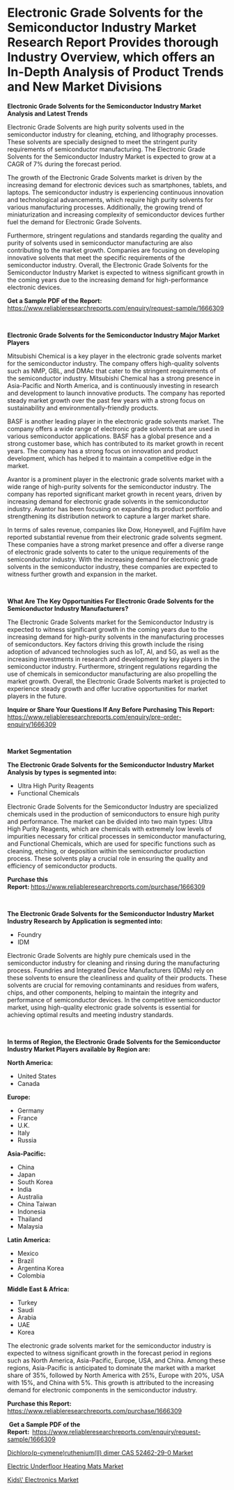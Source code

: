 <p><h1>Electronic Grade Solvents for the Semiconductor Industry Market Research Report Provides thorough Industry Overview, which offers an In-Depth Analysis of Product Trends and New Market Divisions</h1></p><p><strong>Electronic Grade Solvents for the Semiconductor Industry Market Analysis and Latest Trends</strong></p>
<p><p>Electronic Grade Solvents are high purity solvents used in the semiconductor industry for cleaning, etching, and lithography processes. These solvents are specially designed to meet the stringent purity requirements of semiconductor manufacturing. The Electronic Grade Solvents for the Semiconductor Industry Market is expected to grow at a CAGR of 7% during the forecast period.</p><p>The growth of the Electronic Grade Solvents market is driven by the increasing demand for electronic devices such as smartphones, tablets, and laptops. The semiconductor industry is experiencing continuous innovation and technological advancements, which require high purity solvents for various manufacturing processes. Additionally, the growing trend of miniaturization and increasing complexity of semiconductor devices further fuel the demand for Electronic Grade Solvents.</p><p>Furthermore, stringent regulations and standards regarding the quality and purity of solvents used in semiconductor manufacturing are also contributing to the market growth. Companies are focusing on developing innovative solvents that meet the specific requirements of the semiconductor industry. Overall, the Electronic Grade Solvents for the Semiconductor Industry Market is expected to witness significant growth in the coming years due to the increasing demand for high-performance electronic devices.</p></p>
<p><strong>Get a Sample PDF of the Report:&nbsp;</strong> <a href="https://www.reliableresearchreports.com/enquiry/request-sample/1666309">https://www.reliableresearchreports.com/enquiry/request-sample/1666309</a></p>
<p>&nbsp;</p>
<p><strong>Electronic Grade Solvents for the Semiconductor Industry Major Market Players</strong></p>
<p><p>Mitsubishi Chemical is a key player in the electronic grade solvents market for the semiconductor industry. The company offers high-quality solvents such as NMP, GBL, and DMAc that cater to the stringent requirements of the semiconductor industry. Mitsubishi Chemical has a strong presence in Asia-Pacific and North America, and is continuously investing in research and development to launch innovative products. The company has reported steady market growth over the past few years with a strong focus on sustainability and environmentally-friendly products.</p><p>BASF is another leading player in the electronic grade solvents market. The company offers a wide range of electronic grade solvents that are used in various semiconductor applications. BASF has a global presence and a strong customer base, which has contributed to its market growth in recent years. The company has a strong focus on innovation and product development, which has helped it to maintain a competitive edge in the market.</p><p>Avantor is a prominent player in the electronic grade solvents market with a wide range of high-purity solvents for the semiconductor industry. The company has reported significant market growth in recent years, driven by increasing demand for electronic grade solvents in the semiconductor industry. Avantor has been focusing on expanding its product portfolio and strengthening its distribution network to capture a larger market share.</p><p>In terms of sales revenue, companies like Dow, Honeywell, and Fujifilm have reported substantial revenue from their electronic grade solvents segment. These companies have a strong market presence and offer a diverse range of electronic grade solvents to cater to the unique requirements of the semiconductor industry. With the increasing demand for electronic grade solvents in the semiconductor industry, these companies are expected to witness further growth and expansion in the market.</p></p>
<p>&nbsp;</p>
<p><strong>What Are The Key Opportunities For Electronic Grade Solvents for the Semiconductor Industry Manufacturers?</strong></p>
<p><p>The Electronic Grade Solvents market for the Semiconductor Industry is expected to witness significant growth in the coming years due to the increasing demand for high-purity solvents in the manufacturing processes of semiconductors. Key factors driving this growth include the rising adoption of advanced technologies such as IoT, AI, and 5G, as well as the increasing investments in research and development by key players in the semiconductor industry. Furthermore, stringent regulations regarding the use of chemicals in semiconductor manufacturing are also propelling the market growth. Overall, the Electronic Grade Solvents market is projected to experience steady growth and offer lucrative opportunities for market players in the future.</p></p>
<p><strong>Inquire or Share Your Questions If Any Before Purchasing This Report:</strong> <a href="https://www.reliableresearchreports.com/enquiry/pre-order-enquiry/1666309">https://www.reliableresearchreports.com/enquiry/pre-order-enquiry/1666309</a></p>
<p>&nbsp;</p>
<p><strong>Market Segmentation</strong></p>
<p><strong>The Electronic Grade Solvents for the Semiconductor Industry Market Analysis by types is segmented into:</strong></p>
<p><ul><li>Ultra High Purity Reagents</li><li>Functional Chemicals</li></ul></p>
<p><p>Electronic Grade Solvents for the Semiconductor Industry are specialized chemicals used in the production of semiconductors to ensure high purity and performance. The market can be divided into two main types: Ultra High Purity Reagents, which are chemicals with extremely low levels of impurities necessary for critical processes in semiconductor manufacturing, and Functional Chemicals, which are used for specific functions such as cleaning, etching, or deposition within the semiconductor production process. These solvents play a crucial role in ensuring the quality and efficiency of semiconductor products.</p></p>
<p><strong>Purchase this Report:&nbsp;</strong><a href="https://www.reliableresearchreports.com/purchase/1666309">https://www.reliableresearchreports.com/purchase/1666309</a></p>
<p>&nbsp;</p>
<p><strong>The Electronic Grade Solvents for the Semiconductor Industry Market Industry Research by Application is segmented into:</strong></p>
<p><ul><li>Foundry</li><li>IDM</li></ul></p>
<p><p>Electronic Grade Solvents are highly pure chemicals used in the semiconductor industry for cleaning and rinsing during the manufacturing process. Foundries and Integrated Device Manufacturers (IDMs) rely on these solvents to ensure the cleanliness and quality of their products. These solvents are crucial for removing contaminants and residues from wafers, chips, and other components, helping to maintain the integrity and performance of semiconductor devices. In the competitive semiconductor market, using high-quality electronic grade solvents is essential for achieving optimal results and meeting industry standards.</p></p>
<p>&nbsp;</p>
<p><strong>In terms of Region, the Electronic Grade Solvents for the Semiconductor Industry Market Players available by Region are:</strong></p>
<p>
    <p> <strong> North America: </strong>
        <ul>
            <li>United States</li>
            <li>Canada</li>
        </ul>
        </p> 
    <p> <strong> Europe: </strong>
        <ul>
            <li>Germany</li>
            <li>France</li>
            <li>U.K.</li>
            <li>Italy</li>
            <li>Russia</li>
        </ul>
        </p> 
    <p> <strong> Asia-Pacific: </strong>
        <ul>
            <li>China</li>
            <li>Japan</li>
            <li>South Korea</li>
            <li>India</li>
            <li>Australia</li>
            <li>China Taiwan</li>
            <li>Indonesia</li>
            <li>Thailand</li>
            <li>Malaysia</li>
        </ul>
        </p> 
    <p> <strong> Latin America: </strong>
        <ul>
            <li>Mexico</li>
            <li>Brazil</li>
            <li>Argentina Korea</li>
            <li>Colombia</li>
        </ul>
        </p> 
    <p> <strong> Middle East & Africa: </strong>
        <ul>
            <li>Turkey</li>
            <li>Saudi</li>
            <li>Arabia</li>
            <li>UAE</li>
            <li>Korea</li>
        </ul>
    </p>
    </p>
<p><p>The electronic grade solvents market for the semiconductor industry is expected to witness significant growth in the forecast period in regions such as North America, Asia-Pacific, Europe, USA, and China. Among these regions, Asia-Pacific is anticipated to dominate the market with a market share of 35%, followed by North America with 25%, Europe with 20%, USA with 15%, and China with 5%. This growth is attributed to the increasing demand for electronic components in the semiconductor industry.</p></p>
<p><strong>Purchase this Report: </strong><a href="https://www.reliableresearchreports.com/purchase/1666309">https://www.reliableresearchreports.com/purchase/1666309</a></p>
<p>&nbsp;<strong>Get a Sample PDF of the Report:&nbsp;&nbsp;</strong><a href="https://www.reliableresearchreports.com/enquiry/request-sample/1666309">https://www.reliableresearchreports.com/enquiry/request-sample/1666309</a></p>
<p><strong></strong></p>
<p><p><a href="https://www.linkedin.com/pulse/dichlorop-cymenerutheniumii-dimer-cas-52462-29-0-market-dynamics-aroqf?trackingId=EwGC4CHTpCGEkv0bTTYyVQ%3D%3D">Dichloro(p-cymene)ruthenium(II) dimer CAS 52462-29-0 Market</a></p><p><a href="https://www.linkedin.com/pulse/electric-underfloor-heating-mats-market-size-global-industry-overview-pahaf?trackingId=OW2QEiOlIjTy1UBa%2BpCzUw%3D%3D">Electric Underfloor Heating Mats Market</a></p><p><a href="https://www.linkedin.com/pulse/kids-electronics-market-size-focuses-dynamics-in-depth-analysis-fmdmf?trackingId=gpgf8oAgECS7q8%2F8OAOqmA%3D%3D">Kids\' Electronics Market</a></p></p>